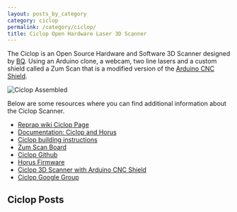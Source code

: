 ```yaml
---
layout: posts_by_category
category: ciclop
permalink: /category/ciclop/
title: Ciclop Open Hardware Laser 3D Scanner
---
```


The Ciclop is an Open Source Hardware and Software 3D Scanner designed by [BQ](http://www.bq.com/gb/ciclop).  Using an Arduino clone, a webcam, two line lasers and a custom shield called a Zum Scan that is a modified version of the [Arduino CNC Shield](http://blog.protoneer.co.nz/arduino-cnc-shield/).

  <img alt="Ciclop Assembled" src="//garthvh.com/assets/img/ciclop/ciclop_assembled_3.jpg" class="img-responsive img-rounded" />

Below are some resources where you can find additional information about the Ciclop Scanner.

+ [Reprap wiki Ciclop Page](http://reprap.org/wiki/Ciclop)
+ [Documentation: Ciclop and Horus](http://diwo.bq.com/en/documentation-ciclop-and-horus-2/)
+ [Ciclop building instructions](http://diwo.bq.com/en/video/instrucciones-de-montaje-de-ciclop/)
+ [Zum Scan Board](http://diwo.bq.com/en/zum-scan-released-2/)
+ [Ciclop Github](https://github.com/bq/ciclop)
+ [Horus Firmware](http://diwo.bq.com/en/horus-fw-released/)
+ [Ciclop 3D Scanner with Arduino CNC Shield](http://propslayer.blogspot.pt/2015/04/ciclop-3d-scanner-arduino-unocnc-shield.html)
+ [Ciclop Google Group](https://groups.google.com/forum/#!forum/ciclop-3d-scanner)

## Ciclop Posts
